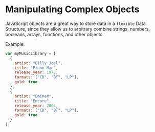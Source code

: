 # Manipulating Complex Objects

JavaScript objects are a great way to store data in a `flexible` Data Structure, since they allow us to arbitrary combine strings, numbers, booleans, arrays, functions, and other objects.

Example:

```js
var myMusicLibrary = [
  {
    artist: "Billy Joel",
    title: "Piano Man",
    release_year: 1973,
    formats: ["CD", "8T", "LP"],
    gold: true
  },
  {
    artist: "Eminem",
    title: "Encore",
    release_year: 2004,
    formats: ["CD", "8T", "LP"],
    gold: true
  }
];
```

